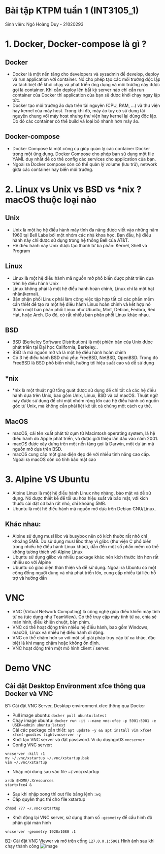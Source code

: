 # Bài tập KTPM tuần 1 (INT3105_1)
Sinh viên: Ngô Hoàng Duy - 21020293
# 1. Docker, Docker-compose là gì ?
## Docker
- Docker là một nền tảng cho developers và sysadmin để develop, deploy và run application với container. Nó cho phép tạo các môi trường độc lập và tách biệt để khởi chạy và phát triển ứng dụng và môi trường này được gọi là container. Khi cần deploy lên bất kỳ server nào chỉ cần run container của Docker thì application của bạn sẽ được khởi chạy ngay lập tức.
- Docker tạo môi trường ảo dựa trên tài nguyên (CPU, RAM, ...) và thư viện hay kernel của máy host. Trong khi đó, máy ảo tuy có sử dụng tài nguyên chung với máy host nhưng thư viện hay kernel lại dùng độc lập. Do đó các container có thể build và loại bỏ nhanh hơn máy ảo.
## Docker-compose
- Docker Compose là một công cụ giúp quản lý các container Docker trong một ứng dụng. Docker Compose cho phép bạn sử dụng một file YAML duy nhất để có thể config các services cho application của bạn.
- Ngoài ra Docker compose còn có thể quản lý volume (lưu trữ), network giữa các container hay biến môi trường.
# 2. Linux vs Unix vs BSD vs *nix ? macOS thuộc loại nào
## Unix
- Unix là một họ hệ điều hành máy tính đa năng được viết vào những năm 1960 tại Bell Labs bởi một nhóm các nhà khoa học. Ban đầu, hệ điều hành này chỉ được sử dụng trong hệ thống Bell của AT&T.
- Hệ điều hành này Unix được tạo thành từ ba phần: Kernel, Shell và Program
## Linux
- Linux là một hệ điều hành mã nguồn mở phổ biến được phát triển dựa trên hệ điều hành Unix
- Linux không phải là một hệ điều hành hoàn chỉnh, Linux chỉ là một hạt nhân(kernal).
- Bản phân phối Linux phải làm công việc tập hợp tất cả các phần mềm cần thiết để tạo ra một hệ điều hành Linux hoàn chỉnh và kết hợp nó thành một bản phân phối Linux như Ubuntu, Mint, Debian, Fedora, Red Hat, hoặc Arch. Do đó, có rất nhiều bản phân phối Linux khác nhau.
## BSD
- BSD (Berkeley Software Distribution) là một phiên bản của Unix được phát triển tại Đại học California, Berkeley..
- BSD là mã nguồn mở và là một hệ điều hành hoàn chỉnh
- Có 3 hệ điều hành BSD chủ yếu: FreeBSD, NetBSD, OpenBSD. Trong đó FreeBSD là BSD phổ biến nhất, hướng tới hiệu suất cao và dễ sử dụng
## *nix
- *nix là một thuật ngữ tổng quát được sử dụng để chỉ tất cả các hệ điều hành dựa trên Unix, bao gồm Unix, Linux, BSD và cả macOS. Thuật ngữ này được sử dụng để chỉ một nhóm rộng lớn các hệ điều hành có nguồn gốc từ Unix, mà không cần phải liệt kê tất cả chúng một cách cụ thể.
## MacOS
- macOS, cái tên xuất phát từ cụm từ Macintosh operating system, là hệ điều hành do Apple phát triển, và được giới thiệu lần đầu vào năm 2001.
- macOS được xây dựng trên một nền tảng gọi là Darwin, một dự án mã nguồn mở dựa trên BSD.
- macOS cung cấp một giao diện đẹp đẽ với nhiều tính năng cao cấp. Ngoài ra macOS còn có tính bảo mật cao
# 3. Alpine VS Ubuntu
- Alpine Linux là một hệ điều hành Linux nhẹ nhàng, bảo mật và dễ sử dụng. Nó được thiết kế để tối ưu hóa hiệu suất và bảo mật, với kích thước cài đặt cơ bản rất nhỏ, chỉ khoảng 5MB.
- Ubuntu là một hệ điều hành mã nguồn mở dựa trên Debian GNU/Linux.
## Khác nhau:
- Alpine sử dụng musl libc và busybox nên có kích thước rất nhỏ chỉ khoảng 5MB. Do sử dụng musl libc thay vì glibc (thư viện C phổ biến trong nhiều hệ điều hành Linux khác), dẫn đến một số phần mềm có thể không tương thích với Alpine Linux
- Ubuntu sử dụng glibc và nhiều package khác nên kích thước lớn hơn rất nhiều so với Alpine
- Ubuntu có giao diện thân thiện và dễ sử dụng. Ngoài ra Ubuntu có một cộng đồng người dùng và nhà phát triển lớn, cung cấp nhiều tài liệu hỗ trợ và hướng dẫn
# VNC
- VNC (Virtual Network Computing) là công nghệ giúp điều khiển máy tính từ xa (tác dụng như TeamView). Có thể truy cập máy tính từ xa, chia sẻ màn hình, điều khiển chuột, bàn phím.
- VNC có thể hoạt động trên nhiều hệ điều hành, bao gồm Windows, macOS, Linux và nhiều hệ điều hành di động.
- VNC có thể chậm hơn so với một số giải pháp truy cập từ xa khác, đặc biệt là khi mạng chậm hoặc không ổn định.
- VNC hoạt động trên một mô hình client / server. 
# Demo VNC
## Cài đặt Desktop Environment xfce thông qua Docker và VNC
B1: Cài đặt VNC Server, Desktop environment xfce thông qua Docker
- Pull image ubuntu:
```docker pull ubuntu:latest```
- Chạy image ubuntu:
```docker run -it --name vnc-xfce -p 5901:5901 -e USER=admin ubuntu:latest```
- Cài các package cần thiết:
```apt update -y && apt install vim xfce4 xfce4-goodies tightvncserver -y```
- Khởi tạo VNC server và đặt password. Ví dụ duyngo03
```vncserver```
- Config VNC server:
```
vncserver -kill :1
mv ~/.vnc/xstartup ~/.vnc/xstartup.bak
vim ~/.vnc/xstartup
```
- Nhập nội dung sau vào file ~/.vnc/xstartup
```
xrdb $HOME/.Xresources
startxfce4 &
```
- Sau khi nhập xong thì out file bằng lệnh ```:wq```
- Cấp quyền thực thi cho file xstartup
```
chmod 777 ~/.vnc/xstartup
```
- Khởi động lại VNC server, sử dụng tham số ```-geometry``` để cấu hình độ phân giải màn hình
```
vncserver -geometry 1920x1080 :1
```
B2: Cài đặt VNC Viewer và mở trên cổng ```127.0.0.1:5901```
Hình ảnh sau khi chạy thành công 
![image](https://github.com/duyngo03/INT3105_1/assets/100525536/eeb8c520-fa94-4d8d-9ef8-3fc75af7f27e)


